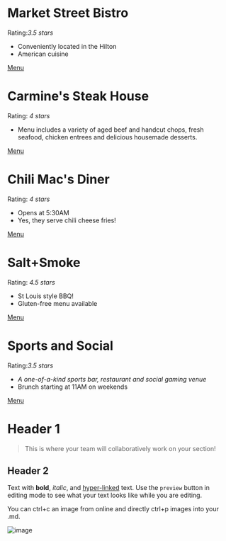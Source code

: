 # Market Street Bistro
Rating:_3.5 stars_

* Conveniently located in the Hilton
* American cuisine

[Menu](https://www.menupix.com/saintlouis/restaurants/380130666/Market-Street-Bistro-and-Bar-Saint-Louis-MO)

# Carmine's Steak House
Rating: _4 stars_

* Menu includes a variety of aged beef and handcut chops, fresh seafood, chicken entrees and delicious housemade desserts.

[Menu](https://www.lombardosrestaurants.com/carm-dinner-menu.html)

# Chili Mac's Diner
Rating: _4 stars_

* Opens at 5:30AM
* Yes, they serve chili cheese fries!

[Menu](https://www.allmenus.com/mo/st-louis/695327-chili-macs-diner/menu/)

# Salt+Smoke
Rating: _4.5 stars_

* St Louis style BBQ!
* Gluten-free menu available

[Menu](https://saltandsmokebbq.com/wp-content/uploads/2022/09/SS-Menu-NEW-30SEP.pdf)

# Sports and Social
Rating:_3.5 stars_

* _A one-of-a-kind sports bar, restaurant and social gaming venue_
* Brunch starting at 11AM on weekends

[Menu](https://www.stlballparkvillage.com/eat-and-drink/sports-and-social/menu)

# Header 1

> This is where your team will collaboratively work on your section! 

## Header 2

Text with **bold**, _italic_, and [hyper-linked](https://ww2.amstat.org/meetings/wsds/2022/index.cfm) text. Use the `preview` button in editing mode to see what your text looks like while you are editing. 

You can ctrl+c an image from online and directly ctrl+p images into your .md. 

![image](https://user-images.githubusercontent.com/75965120/193682607-ecd7c869-8da9-427f-a127-246768618126.png)

